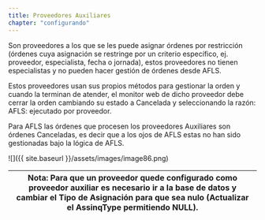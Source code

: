 ```yaml
---
title: Proveedores Auxiliares
chapter: "configurando"
---
```


Son proveedores a los que se les puede asignar órdenes por restricción (órdenes cuya asignación se restringe por un criterio específico, ej. proveedor, especialista, fecha o jornada), estos proveedores no tienen especialistas y no pueden hacer gestión de órdenes desde AFLS.

Estos proveedores usan sus propios métodos para gestionar la orden y cuando la terminan de atender, el monitor web de dicho proveedor debe cerrar la orden cambiando su estado a Cancelada y seleccionando la razón: AFLS: ejecutado por proveedor.

Para AFLS las órdenes que procesen los proveedores Auxiliares son órdenes Canceladas, es decir que a los ojos de AFLS estas no han sido gestionadas bajo la lógica de AFLS.

![]({{ site.baseurl }}/assets/images/image86.png)

| **Nota**: Para que un proveedor quede configurado como proveedor auxiliar es necesario ir a la base de datos y cambiar el Tipo de Asignación para que sea nulo (Actualizar el AssinqType permitiendo NULL). |
| --- |
